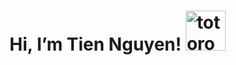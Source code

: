 # Hi, I’m Tien Nguyen!   <img src="https://cdn3.emoji.gg/emojis/1399-panda.png" width="64px" height="64px" alt="totoro">


<!--
**tuantiensiu/tuantiensiu** is a ✨ _special_ ✨ repository because its `README.md` (this file) appears on your GitHub profile.

Here are some ideas to get you started:

- 🔭 I’m currently working on ...
- 🌱 I’m currently learning ...
- 👯 I’m looking to collaborate on ...
- 🤔 I’m looking for help with ...
- 💬 Ask me about ...
- 📫 How to reach me: ...
- 😄 Pronouns: ...
- ⚡ Fun fact: ...
-->
